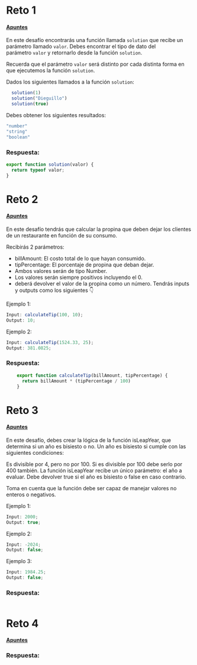 
# Reto 1
#### [Apuntes](https://github.com/ElizabethLeonPerez/JAVASCRIPT-reto30dias/blob/420e092506b71be2a27bf8224cae5023847686b6/Notas-Reto1.md)

En este desafío encontrarás una función llamada `solution` que recibe un parámetro llamado `valor`. Debes encontrar el tipo de dato del parámetro `valor` y retornarlo desde la función `solution`.

Recuerda que el parámetro `valor` será distinto por cada distinta forma en que ejecutemos la función `solution`.

Dados los siguientes llamados a la función `solution`:
```JavaScript
  solution(1)
  solution("Dieguillo")
  solution(true)
```
Debes obtener los siguientes resultados:
```JavaScript
"number"
"string"
"boolean"
```
### Respuesta:
```JavaScript
export function solution(valor) {
  return typeof valor;
}
```

# Reto 2
#### [Apuntes]()

En este desafío tendrás que calcular la propina que deben dejar los clientes de un restaurante en función de su consumo.

Recibirás 2 parámetros:

- billAmount: El costo total de lo que hayan consumido.
- tipPercentage: El porcentaje de propina que deban dejar.
- Ambos valores serán de tipo Number.
- Los valores serán siempre positivos incluyendo el 0.
- deberá devolver el valor de la propina como un número.
Tendrás inputs y outputs como los siguientes 👇

Ejemplo 1:
```JavaScript
Input: calculateTip(100, 10);
Output: 10;
```
Ejemplo 2:
```JavaScript
Input: calculateTip(1524.33, 25);
Output: 381.0825;
```

### Respuesta:
```JavaScript
    export function calculateTip(billAmount, tipPercentage) {
      return billAmount * (tipPercentage / 100)
    }
```

# Reto 3
#### [Apuntes]()

En este desafío, debes crear la lógica de la función isLeapYear, que determina si un año es bisiesto o no. Un año es bisiesto si cumple con las siguientes condiciones:

Es divisible por 4, pero no por 100.
Si es divisible por 100 debe serlo por 400 también.
La función isLeapYear recibe un único parámetro: el año a evaluar. Debe devolver true si el año es bisiesto o false en caso contrario.

Toma en cuenta que la función debe ser capaz de manejar valores no enteros o negativos.

Ejemplo 1:
``` Javascript
Input: 2000;
Output: true;
```

Ejemplo 2:
``` Javascript
Input: -2024;
Output: false;
```

Ejemplo 3:
``` Javascript
Input: 1984.25;
Output: false;
```

### Respuesta:
```JavaScript

```

# Reto 4
#### [Apuntes]()


### Respuesta:
<!-- ```JavaScript
  export function isLeapYear(year) {
    if (year < 0 && Number.isNaN(year) && Number.isInteger(year)) {
      if (year % 4 === 0)
        return true
    }
    if (year % 100 === 0 && year % 400 === 0) {
      return true
    }
    if (year % 100 === 0) {
      return false
    }
    else {
      return false
    }
  }

export function isLeapYear(year) {
  if (year < 0 && Number.isNaN(year) && Number.isInteger(year)) {
    if (year % 4 === 0 && (year % 100 !=== 0))
    return true
  }
  else if (year % 100 === 0 && year % 400 === 0) {
    return true
  }
  else {
    return false
  }
}
``` -->

